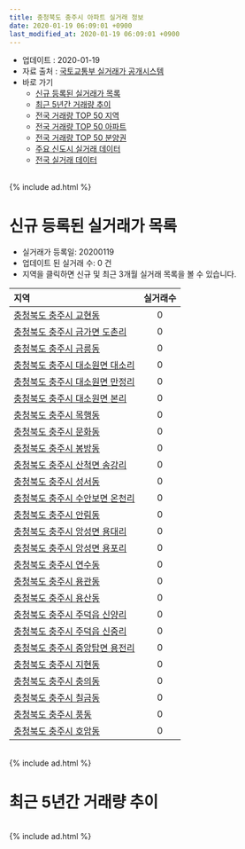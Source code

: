 ```yaml
---
title: 충청북도 충주시 아파트 실거래 정보
date: 2020-01-19 06:09:01 +0900
last_modified_at: 2020-01-19 06:09:01 +0900
---
```


* 업데이트 : 2020-01-19
* 자료 출처 : [국토교통부 실거래가 공개시스템](http://rt.molit.go.kr)
* 바로 가기
    * [신규 등록된 실거래가 목록](#신규-등록된-실거래가-목록)
    * [최근 5년간 거래량 추이](#최근-5년간-거래량-추이)
    * [전국 거래량 TOP 50 지역](https://apt-info.github.io/apt-trade-info/최근-3개월-전국에서-가장-거래가-많이-발생한-지역)
    * [전국 거래량 TOP 50 아파트](https://apt-info.github.io/apt-trade-info/최근-3개월-전국에서-가장-거래가-많이-발생한-아파트)
    * [전국 거래량 TOP 50 분양권](https://apt-info.github.io/apt-trade-info/최근-3개월-전국에서-가장-거래가-많이-발생한-분양권)
    * [주요 신도시 실거래 데이터](https://apt-info.github.io/apt-trade-info/주요-신도시)
    * [전국 실거래 데이터](https://apt-info.github.io/apt-trade-info/전국)

<br>
{% include ad.html %}
<br>

# 신규 등록된 실거래가 목록
* 실거래가 등록일: 20200119
* 업데이트 된 실거래 수: 0 건
* 지역을 클릭하면 신규 및 최근 3개월 실거래 목록을 볼 수 있습니다.


|지역|실거래수|
|:---|:---:|
|[충청북도 충주시 교현동](https://apt-info.github.io/apt-trade-info/충청북도-충주시-교현동)|0|
|[충청북도 충주시 금가면 도촌리](https://apt-info.github.io/apt-trade-info/충청북도-충주시-금가면-도촌리)|0|
|[충청북도 충주시 금릉동](https://apt-info.github.io/apt-trade-info/충청북도-충주시-금릉동)|0|
|[충청북도 충주시 대소원면 대소리](https://apt-info.github.io/apt-trade-info/충청북도-충주시-대소원면-대소리)|0|
|[충청북도 충주시 대소원면 만정리](https://apt-info.github.io/apt-trade-info/충청북도-충주시-대소원면-만정리)|0|
|[충청북도 충주시 대소원면 본리](https://apt-info.github.io/apt-trade-info/충청북도-충주시-대소원면-본리)|0|
|[충청북도 충주시 목행동](https://apt-info.github.io/apt-trade-info/충청북도-충주시-목행동)|0|
|[충청북도 충주시 문화동](https://apt-info.github.io/apt-trade-info/충청북도-충주시-문화동)|0|
|[충청북도 충주시 봉방동](https://apt-info.github.io/apt-trade-info/충청북도-충주시-봉방동)|0|
|[충청북도 충주시 산척면 송강리](https://apt-info.github.io/apt-trade-info/충청북도-충주시-산척면-송강리)|0|
|[충청북도 충주시 성서동](https://apt-info.github.io/apt-trade-info/충청북도-충주시-성서동)|0|
|[충청북도 충주시 수안보면 온천리](https://apt-info.github.io/apt-trade-info/충청북도-충주시-수안보면-온천리)|0|
|[충청북도 충주시 안림동](https://apt-info.github.io/apt-trade-info/충청북도-충주시-안림동)|0|
|[충청북도 충주시 앙성면 용대리](https://apt-info.github.io/apt-trade-info/충청북도-충주시-앙성면-용대리)|0|
|[충청북도 충주시 앙성면 용포리](https://apt-info.github.io/apt-trade-info/충청북도-충주시-앙성면-용포리)|0|
|[충청북도 충주시 연수동](https://apt-info.github.io/apt-trade-info/충청북도-충주시-연수동)|0|
|[충청북도 충주시 용관동](https://apt-info.github.io/apt-trade-info/충청북도-충주시-용관동)|0|
|[충청북도 충주시 용산동](https://apt-info.github.io/apt-trade-info/충청북도-충주시-용산동)|0|
|[충청북도 충주시 주덕읍 신양리](https://apt-info.github.io/apt-trade-info/충청북도-충주시-주덕읍-신양리)|0|
|[충청북도 충주시 주덕읍 신중리](https://apt-info.github.io/apt-trade-info/충청북도-충주시-주덕읍-신중리)|0|
|[충청북도 충주시 중앙탑면 용전리](https://apt-info.github.io/apt-trade-info/충청북도-충주시-중앙탑면-용전리)|0|
|[충청북도 충주시 지현동](https://apt-info.github.io/apt-trade-info/충청북도-충주시-지현동)|0|
|[충청북도 충주시 충의동](https://apt-info.github.io/apt-trade-info/충청북도-충주시-충의동)|0|
|[충청북도 충주시 칠금동](https://apt-info.github.io/apt-trade-info/충청북도-충주시-칠금동)|0|
|[충청북도 충주시 풍동](https://apt-info.github.io/apt-trade-info/충청북도-충주시-풍동)|0|
|[충청북도 충주시 호암동](https://apt-info.github.io/apt-trade-info/충청북도-충주시-호암동)|0|


<br>
{% include ad.html %}
<br>

# 최근 5년간 거래량 추이


<div style="width:100%;">
    <canvas id="deal_progress" height="200"></canvas>
</div>

<script>
new Chart(document.getElementById("deal_progress"), {
    type: 'line',
    data: {
        labels: ['201501','201502','201503','201504','201505','201506','201507','201508','201509','201510','201511','201512','201601','201602','201603','201604','201605','201606','201607','201608','201609','201610','201611','201612','201701','201702','201703','201704','201705','201706','201707','201708','201709','201710','201711','201712','201801','201802','201803','201804','201805','201806','201807','201808','201809','201810','201811','201812','201901','201902','201903','201904','201905','201906','201907','201908','201909','201910','201911','201912','202001'],
        datasets: [{
            label: '매매',
            pointRadius: 1,
            data: [255, 221, 327, 260, 210, 188, 199, 190, 194, 208, 195, 184, 158, 165, 244, 222, 202, 175, 197, 193, 276, 239, 184, 159, 152, 181, 180, 156, 192, 190, 174, 132, 143, 128, 151, 127, 190, 199, 209, 166, 171, 140, 123, 150, 134, 176, 123, 116, 143, 153, 170, 171, 243, 234, 279, 289, 293, 315, 288, 241, 85],
            borderColor: "rgba(255, 201, 14, 1)",
            backgroundColor: "rgba(255, 201, 14, 0.5)",
            fill: false,
            lineTension: 0
        },{
            label: '전월세',
            pointRadius: 1,
            data: [129, 111, 138, 107, 101, 87, 100, 101, 88, 93, 109, 104, 113, 124, 157, 194, 132, 112, 104, 115, 116, 124, 119, 109, 142, 172, 147, 126, 156, 119, 111, 115, 109, 102, 151, 193, 196, 213, 221, 272, 199, 174, 170, 163, 144, 175, 146, 155, 229, 220, 211, 162, 154, 144, 150, 194, 187, 211, 208, 223, 66],
            borderColor: "rgba(0, 141, 185, 1)",
            backgroundColor: "rgba(0, 141, 185, 0.5)",
            fill: false,
            lineTension: 0
        }
        ]
    },
    options: {
        responsive: true,
        title: {
            display: false
        },
        tooltips: {
            mode: 'index',
            intersect: false
        },
        hover: {
            mode: 'nearest',
            intersect: true
        },
        scales: {
            xAxes: [{
                display: true,
                scaleLabel: {
                    display: true,
                    labelString: '년/월'
                }
            }],
            yAxes: [{
                display: true,
                ticks: {
                    suggestedMin: 0,
                },
                scaleLabel: {
                    display: true,
                    labelString: '실거래 수'
                }
            }]
        }
    }
});

</script>


<br>
{% include ad.html %}
<br>

